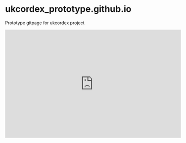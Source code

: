 # ukcordex_prototype.github.io
Prototype gitpage for ukcordex project

<iframe src="https://widgets.figshare.com/articles/9211256/embed?show_title=1" width="568" height="351" allowfullscreen frameborder="0"></iframe>
